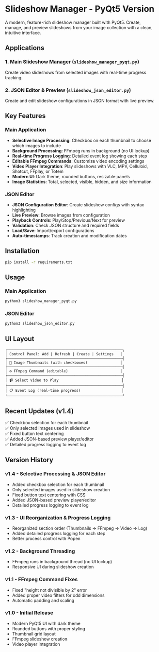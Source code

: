 # Slideshow Manager - PyQt5 Version

A modern, feature-rich slideshow manager built with PyQt5. Create, manage, and preview slideshows from your image collection with a clean, intuitive interface.

## Applications

### 1. Main Slideshow Manager (`slideshow_manager_pyqt.py`)
Create video slideshows from selected images with real-time progress tracking.

### 2. JSON Editor & Preview (`slideshow_json_editor.py`)
Create and edit slideshow configurations in JSON format with live preview.

## Key Features

### Main Application
- **Selective Image Processing**: Checkbox on each thumbnail to choose which images to include
- **Background Processing**: FFmpeg runs in background (no UI lockup)
- **Real-time Progress Logging**: Detailed event log showing each step
- **Editable FFmpeg Commands**: Customize video encoding settings
- **Video Player Integration**: Play slideshows with VLC, MPV, Celluloid, Shotcut, FFplay, or Totem
- **Modern UI**: Dark theme, rounded buttons, resizable panels
- **Image Statistics**: Total, selected, visible, hidden, and size information

### JSON Editor
- **JSON Configuration Editor**: Create slideshow configs with syntax highlighting
- **Live Preview**: Browse images from configuration
- **Playback Controls**: Play/Stop/Previous/Next for preview
- **Validation**: Check JSON structure and required fields
- **Load/Save**: Import/export configurations
- **Auto-timestamps**: Track creation and modification dates

## Installation

```bash
pip install -r requirements.txt
```

## Usage

### Main Application
```bash
python3 slideshow_manager_pyqt.py
```

### JSON Editor
```bash
python3 slideshow_json_editor.py
```

## UI Layout

```
┌─────────────────────────────────────────────────────┐
│ Control Panel: Add | Refresh | Create | Settings   │
├─────────────────────────────────────────────────────┤
│ 📸 Image Thumbnails (with checkboxes)               │
├─────────────────────────────────────────────────────┤
│ ⚙️ FFmpeg Command (editable)                        │
├─────────────────────────────────────────────────────┤
│ 📹 Select Video to Play                             │
├─────────────────────────────────────────────────────┤
│ 📋 Event Log (real-time progress)                   │
└─────────────────────────────────────────────────────┘
```

## Recent Updates (v1.4)

✅ Checkbox selection for each thumbnail  
✅ Only selected images used in slideshow  
✅ Fixed button text centering  
✅ Added JSON-based preview player/editor  
✅ Detailed progress logging to event log  

## Version History

### v1.4 - Selective Processing & JSON Editor
- Added checkbox selection for each thumbnail
- Only selected images used in slideshow creation
- Fixed button text centering with CSS
- Added JSON-based preview player/editor
- Detailed progress logging to event log

### v1.3 - UI Reorganization & Progress Logging
- Reorganized section order (Thumbnails → FFmpeg → Video → Log)
- Added detailed progress logging for each step
- Better process control with Popen

### v1.2 - Background Threading
- FFmpeg runs in background thread (no UI lockup)
- Responsive UI during slideshow creation

### v1.1 - FFmpeg Command Fixes
- Fixed "height not divisible by 2" error
- Added proper video filters for odd dimensions
- Automatic padding and scaling

### v1.0 - Initial Release
- Modern PyQt5 UI with dark theme
- Rounded buttons with proper styling
- Thumbnail grid layout
- FFmpeg slideshow creation
- Video player integration

